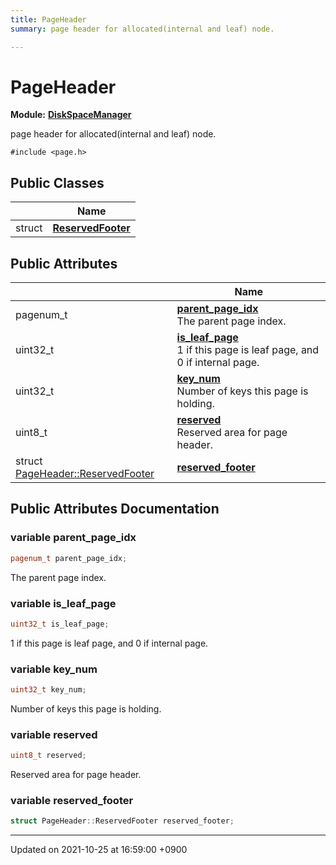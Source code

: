 ```yaml
---
title: PageHeader
summary: page header for allocated(internal and leaf) node. 

---
```


# PageHeader

**Module:** **[DiskSpaceManager](/Modules/group__DiskSpaceManager)**



page header for allocated(internal and leaf) node. 


`#include <page.h>`

## Public Classes

|                | Name           |
| -------------- | -------------- |
| struct | **[ReservedFooter](/Classes/structPageHeader_1_1ReservedFooter)**  |

## Public Attributes

|                | Name           |
| -------------- | -------------- |
| pagenum_t | **[parent_page_idx](/Classes/structPageHeader#variable-parent-page-idx)** <br>The parent page index.  |
| uint32_t | **[is_leaf_page](/Classes/structPageHeader#variable-is-leaf-page)** <br>1 if this page is leaf page, and 0 if internal page.  |
| uint32_t | **[key_num](/Classes/structPageHeader#variable-key-num)** <br>Number of keys this page is holding.  |
| uint8_t | **[reserved](/Classes/structPageHeader#variable-reserved)** <br>Reserved area for page header.  |
| struct <a href="/Classes/structPageHeader_1_1ReservedFooter">PageHeader::ReservedFooter</a> | **[reserved_footer](/Classes/structPageHeader#variable-reserved-footer)**  |

## Public Attributes Documentation

### variable parent_page_idx

```cpp
pagenum_t parent_page_idx;
```

The parent page index. 

### variable is_leaf_page

```cpp
uint32_t is_leaf_page;
```

1 if this page is leaf page, and 0 if internal page. 

### variable key_num

```cpp
uint32_t key_num;
```

Number of keys this page is holding. 

### variable reserved

```cpp
uint8_t reserved;
```

Reserved area for page header. 

### variable reserved_footer

```cpp
struct PageHeader::ReservedFooter reserved_footer;
```


-------------------------------

Updated on 2021-10-25 at 16:59:00 +0900